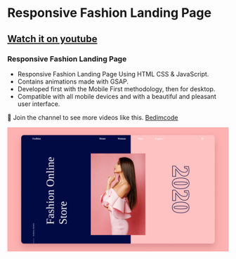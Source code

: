 # Responsive Fashion Landing Page
## [Watch it on youtube](https://youtu.be/CbQFhLQgLGs)
### Responsive Fashion Landing Page

- Responsive Fashion Landing Page Using HTML CSS & JavaScript.
- Contains animations made with GSAP.
- Developed first with the Mobile First methodology, then for desktop.
- Compatible with all mobile devices and with a beautiful and pleasant user interface.

💙 Join the channel to see more videos like this. [Bedimcode](https://www.youtube.com/c/Bedimcode)

![preview img](/preview.png)

